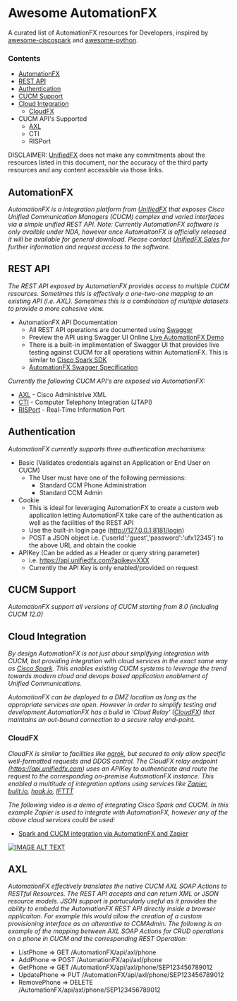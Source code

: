 # Awesome AutomationFX

A curated list of AutomationFX resources for Developers, inspired by [awesome-ciscospark](https://github.com/CiscoDevNet/awesome-ciscospark) and [awesome-python](https://github.com/vinta/awesome-python).

### Contents

- [AutomationFX](#automationfx)
- [REST API](#rest-api)
- [Authentication](#authentication)
- [CUCM Support](#cucm-support)
- [Cloud Integration](#cloud-integration)
    - [CloudFX](#cloudfx)
- CUCM API's Supported
    - [AXL](#axl)
    - CTI
    - RISPort

DISCLAIMER: [UnifiedFX](http://www.unifiedfx.com) does not make any commitments about the resources listed in this document, nor the accuracy of the third party resources and any content accessible via those links.

## AutomationFX

*AutomationFX is a integration platform from [UnifiedFX](http://www.unifiedfx.com) that exposes Cisco Unified Communication Managers (CUCM) complex and varied interfaces via a simple unified REST API.*
*Note: Currently AutomationFX software is only availble under NDA, however once AutomaitonFX is officially released it will be available for general download. Please contact [UnifiedFX Sales](mailto:sales@unifiedfx.com) for further information and request access to the software.*

## REST API

*The REST API exposed by AutomationFX provides access to multiple CUCM resources. Sometimes this is effectively a one-two-one mapping to an existing API (i.e. AXL). Sometimes this is a combination of multiple datasets to provide a more cohesive view.*

* AutomationFX API Documentation
    * All REST API operations are documented using [Swagger](https://swagger.io)
    * Preview the API using Swagger UI Online [Live AutomationFX Demo](http://petstore.swagger.io/?url=https://raw.githubusercontent.com/unifiedfx/awesome-automationfx/master/automationfx-swagger.json)
    * There is a built-in implimentation of Swagger UI that provides live testing against CUCM for all operations within AutomationFX. This is similar to [Cisco Spark SDK](https://developer.ciscospark.com/getting-started.html)
    * [AutomationFX Swagger Specification](https://github.com/unifiedfx/awesome-automationfx/blob/master/automationfx-swagger.json)

*Currently the following CUCM API's are exposed via AutomationFX:*

* [AXL](https://developer.cisco.com/site/axl) - Cisco Administrive XML
* [CTI](https://developer.cisco.com/site/jtapi) - Computer Telephony Integration (JTAPI)
* [RISPort](https://developer.cisco.com/site/sxml/discover/overview/risport/) - Real-Time Information Port

## Authentication

*AutomationFX currently supports three authentication mechanisms:*

* Basic (Validates credentials against an Application or End User on CUCM)
    * The User must have one of the following permissions:
        * Standard CCM Phone Administration
        * Standard CCM Admin
* Cookie
    * This is ideal for leveraging AutomationFX to create a custom web application letting AutomationFX take care of the authentication as well as the facilities of the REST API
    * Use the built-in login page (http://127.0.0.1:8181/login)
    * POST a JSON object i.e. {'userId':'guest','password':'ufx12345'} to the above URL and obtain the cookie
* APIKey (Can be added as a Header or query string parameter)
    * i.e. https://api.unifiedfx.com?apikey=XXX
    * Currently the API Key is only enabled/provided on request

## CUCM Support

*AutomationFX support all versions of CUCM starting from 8.0 (including CUCM 12.0)*

## Cloud Integration

*By design AutomationFX is not just about simplifying integration with CUCM, but providing integration with cloud services in the exact same way as [Cisco Spark](https://www.ciscospark.com). This enables existing CUCM systems to leverage the trend towards modern cloud and devops based application enablement of Unified Communications.*

*AutomationFX can be deployed to a DMZ location as long as the appropriate services are open. However in order to simplify testing and development AutomationFX has a build in 'Cloud Relay' ([CloudFX](#cloudfx)) that maintains an out-bound connection to a secure relay end-point.*

### CloudFX
*CloudFX is similar to facilities like [ngrok](https://ngrok.com), but secured to only allow specific well-formatted requests and DDOS control. The CloudFX relay endpoint (https://api.unifiedfx.com) uses an APIKey to authenticate and route the request to the corresponding on-premise AutomationFX instance. This enabled a multitude of integration options using services like [Zapier](https://zapier.com), [built.io](https://www.built.io), [hook.io](https://hook.io), [IFTTT](https://ifttt.com)*

*The following video is a demo of integrating Cisco Spark and CUCM. In this example Zapier is used to integrate with AutomationFX, however any of the above cloud services could be used:*

* [Spark and CUCM integration via AutomationFX and Zapier](https://youtu.be/K0H5xtfyrf4)

[![IMAGE ALT TEXT](http://img.youtube.com/vi/K0H5xtfyrf4/0.jpg)](https://www.youtube.com/watch?v=K0H5xtfyrf4 "Spark and CUCM integration via AutomationFX and Zapier")

## AXL

*AutomationFX effectively translates the native CUCM AXL SOAP Actions to RESTful Resources. The REST API accepts and can return XML or JSON resource models. JSON support is partucularly useful as it provides the ability to embedd the AutomationFX REST API directly inside a browser applicaiton. For example this would allow the creation of a custom provisioning interface as an alterantive to CCMAdmin. The followng is an example of the mapping between AXL SOAP Actions for CRUD operations on a phone in CUCM and the corresponding REST Operation:*

* ListPhone => GET /AutomationFX/api/axl/phone
* AddPhone => POST /AutomationFX/api/axl/phone
* GetPhone => GET /AutomationFX/api/axl/phone/SEP123456789012
* UpdatePhone => PUT /AutomationFX/api/axl/phone/SEP123456789012
* RemovePhone => DELETE /AutomationFX/api/axl/phone/SEP123456789012